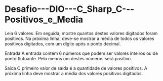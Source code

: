 # Desafio---DIO---C_Sharp_C---Positivos_e_Media
Leia 6 valores. Em seguida, mostre quantos destes valores digitados foram  positivos. Na próxima linha, deve-se mostrar a média de todos os valores  positivos digitados, com um dígito após o ponto decimal.    

Entrada    A entrada contém 6 números que podem ser valores inteiros ou de ponto  flutuante. Pelo menos um destes números será positivo.    

Saída    O primeiro valor de saída é a quantidade de valores positivos. A próxima linha  deve mostrar a média dos valores positivos digitados.
